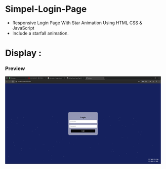 # Simpel-Login-Page

- Responsive Login Page With Star Animation Using HTML CSS & JavaScript
- Include a starfall animation.

# Display : 

### Preview
![preview img](/preview.png)
